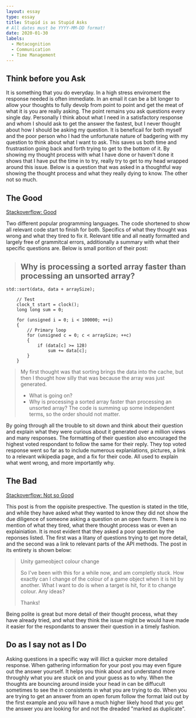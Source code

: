 ```yaml
---
layout: essay
type: essay
title: Stupid is as Stupid Asks
# All dates must be YYYY-MM-DD format!
date: 2020-01-30
labels:
  - Metacognition
  - Communication
  - Time Management
---
```


## Think before you Ask

It is something that you do everyday. In a high stress enviroment the response needed is often immediate. In an email it can be a bit longer to allow your thoughts to fully devolp from point to point and get the meat of what it is you are really asking. The point remains you ask questions every single day. Personally I think about what I need in a satisfactory response and whom I should ask to get the answer the fastest, but I never thought about how I should be asking my question. It is beneficail for both myself and the poor person who I had the unfortunate nature of badgering with my question to think about what I want to ask. This saves us both time and frustrastion going back and forth trying to get to the bottom of it. By showing my thought process with what I have done or haven't done it shows that I have put the time in to try, really try to get to my head wrapped around this issue. Below is a question that was asked in a thoughtful way showing the thought process and what they really dying to know. The other not so much.

## The Good

[Stackoverflow: Good](https://stackoverflow.com/questions/11227809/why-is-processing-a-sorted-array-faster-than-processing-an-unsorted-array)

Two different popular programming languages. The code shortened to show all relevant code start to finish for both. Specifics of what they thought was wrong and what they tired to fix it. Relevant title and all neatly formatted and largely free of grammitcal errors, additionally a summary with what their specific questions are. Below is small porition of their post:

> ## Why is processing a sorted array faster than processing an unsorted array?

```
std::sort(data, data + arraySize);

    // Test
    clock_t start = clock();
    long long sum = 0;

    for (unsigned i = 0; i < 100000; ++i)
    {
        // Primary loop
        for (unsigned c = 0; c < arraySize; ++c)
        {
            if (data[c] >= 128)
                sum += data[c];
        }
    }
```

> My first thought was that sorting brings the data into the cache, but then I thought how silly that was because the array was just generated.
> * What is going on?
> * Why is processing a sorted array faster than processing an unsorted array?
> The code is summing up some independent terms, so the order should not matter.

By going through all the trouble to sit down and think about their question and explain what they were curious about it generated over a million views and many responses. The formatting of their question also encouraged the highest voted respondant to follow the same for their reply. They top voted response went so far as to include numerous explaniations, pictures, a link to a relevant wikipedia page, and a fix for their code. All used to explain what went wrong, and more importantly why.

## The Bad

[Stackoverflow: Not so Good](https://stackoverflow.com/questions/59977462/unity-gameobject-colour-change)

This post is from the oppisite prespective. The question is stated in the title, and while they have asked what they wanted to know they did not show the due diligence of someone asking a question on an open fourm. There is no mention of what they tired, what there thought process was or even an explainiation. It is most evident that they asked a poor question by the reponses listed. The first was a litany of questions trying to get more detail, and the second was a link to relevant parts of the API methods. The post in its entirety is shown below:

> Unity gameobject colour change
> 
> So I've been with this for a while now, and am completly stuck. How exactly can I change of the colour of a game object when it is hit by another. What I want to do is when a target is hit, for it to change colour. Any ideas?
>
> Thanks!

Being polite is great but more detail of their thought process, what they have already tried, and what they think the issue might be would have made it easier for the respondants to answer their question in a timely fashion. 

## Do as I say not as I Do

Asking questions in a specific way will illict a quicker more detailed response. When gathering information for your post you may even figure out the answer yourself. It helps you think about and understand more throughly what you are stuck on and your guess as to why. When the thoughts are bouncing around inside your head in can be diffucult sometimes to see the in consistents in what you are trying to do. When you are trying to get an answer from an open forum follow the format laid out by the first example and you will have a much higher likely hood that you get the answer you are looking for and not the dreaded "marked as duplicate".
